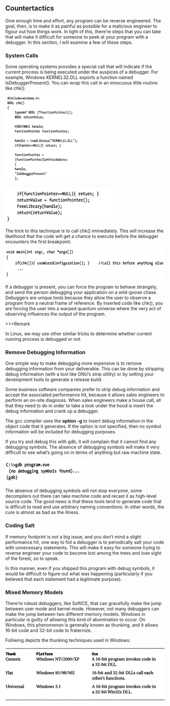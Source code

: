## Countertactics

Give enough time and effort, any program can be reverse engineered. The goal, then, is to make it as painful as possible for a malicious engineer to figour out how things work. In light of this, there’re steps that you can take that will make it difficult for someone to peek at your program with a debugger. In this section, I will examine a few of these steps.

### System Calls

Some operating systems provides a special call that will indicate if the current process is being executed under the auspices of a debugger. For example, Windows KERNEL32.DLL exports a function named IsDebuggerPresent(). You can wrap this call in an innocuous little routine like chk().

![img](assets/clip_image002-3995693.png)

![img](assets/clip_image003-3995693.png)

The trick to this technique is to call chk() immediately. This will increase the likelihood that the code will get a chance to execute before the debugger encounters the first breakpoint.

![img](assets/clip_image004-3995693.png)

If a debugger is present, you can force the program to behave strangely, and send the person debugging your application on a wild-goose chase. Debuggers are unique tools because they allow the user to observe a program from a neutral frame of reference. By inserted code like chk(), you are forcing the user into a warped quantum universe where the very act of observing influences the output of the program.

 

\>>>Remark

In Linux, we may use other similar tricks to determine whether current running process is debugged or not.

 

### Remove Debugging Information

One simple way to make debugging more expensive is to remove debugging information from your deliverable. This can be done by stripping debug information (with a tool like GNU’s strip utility) or by setting your development tools to generate a release build.

Some business software companies prefer to strip debug information and accept the associated performance hit, because it allows sales engineers to perform an on-site diagnosis. When sales engineers make a house call, all that they need to do in order to take a look under the hood is insert the debug information and crank up a debugger.

The gcc compiler uses the **option -g** to insert debug information in the object code that it generates. If the option is not specified, then no symbol information will be included for debugging purposes.

If you try and debug this with gdb, it will complain that it cannot find any debugging symbols. The absence of debugging symbols will make it very difficult to see what’s going on in terms of anything but raw machine state.

![img](assets/clip_image005-3995693.png)

The absence of debugging symbols will not stop everyone, some decompilers out there can take machine code and recast it as high-level source code. The good news is that these tools tend to generate code that is difficult to read and use arbitrary naming conventions. In other words, the cure is almost as bad as the illness.

 

### Coding Salt

If memory footprint is not a big issue, and you don’t mind a slight performance hit, one way to foil a debugger is to periodically salt your code with unnecessary statements. This will make it easy for someone trying to reverse engineer your code to become lost among the trees and lose sight of the forest, so to speak.

In this manner, even if you shipped this program with debug symbols, it would be difficult to figure out what was happening (particularly if you believed that each statement had a legitimate purpose).

 

### Mixed Memory Models

There’re robust debuggers, like SoftICE, that can gracefully make the jump between user mode and kernel mode. However, not many debuggers can make the jump between two different memory models. Windows in particular is guilty of allowing this kind of abomination to occur. On Windows, this phenomenon is generally known as thunking, and it allows 16-bit code and 32-bit code to fraternize.

 

Folliwing depicts the thunking techniques used in Windows:

![img](assets/clip_image006.png)